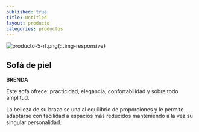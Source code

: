 ```yaml
---
published: true
title: Untitled
layout: producto
categories: productos
---
```

![producto-5-rt.png]({{site.baseurl}}/media/producto-5-rt.png){: .img-responsive}

## Sofá de piel
**BRENDA**

Este sofá ofrece: practicidad, elegancia, confortabilidad y sobre todo amplitud.

La belleza de su brazo se una al equilibrio de proporciones y le permite adaptarse con facilidad a espacios más reducidos manteniendo a la vez su singular personalidad.
